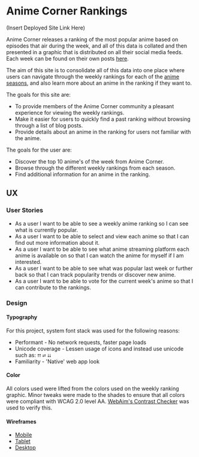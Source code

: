 # Anime Corner Rankings

(Insert Deployed Site Link Here)

Anime Corner releases a ranking of the most popular anime based on episodes that air during the week, and all of this data is collated and then presented in a graphic that is distributed on all their social media feeds. Each week can be found on their own posts [here](https://animecorner.me/category/anime-corner/rankings/anime-of-the-week/).

The aim of this site is to consolidate all of this data into one place where users can navigate through the weekly rankings for each of the [anime seasons](https://www.reddit.com/r/anime/wiki/anime_related_terms), and also learn more about an anime in the ranking if they want to.

The goals for this site are:

- To provide members of the Anime Corner community a pleasant experience for viewing the weekly rankings.
- Make it easier for users to quickly find a past ranking without browsing through a list of blog posts.
- Provide details about an anime in the ranking for users not familiar with the anime.

The goals for the user are:

- Discover the top 10 anime's of the week from Anime Corner.
- Browse through the different weekly rankings from each season.
- Find additional information for an anime in the ranking.

## UX

### User Stories

- As a user I want to be able to see a weekly anime ranking so I can see what is currently popular.
- As a user I want to be able to select and view each anime so that I can find out more information about it.
- As a user I want to be able to see what anime streaming platform each anime is available on so that I can watch the anime for myself if I am interested.
- As a user I want to be able to see what was popular last week or further back so that I can track popularity trends or discover new anime.
- As a user I want to be able to vote for the current week's anime so that I can contribute to the rankings.

### Design

#### Typography

For this project, system font stack was used for the following reasons:

- Performant - No network requests, faster page loads
- Unicode coverage - Lessen usage of icons and instead use unicode such as: `⮅` `⮂` `⮇`
- Familiarity - 'Native' web app look

#### Color

All colors used were lifted from the colors used on the weekly ranking graphic. Minor tweaks were made to the shades to ensure that all colors were compliant with WCAG 2.0 level AA. [WebAim's Contrast Checker](https://webaim.org/resources/contrastchecker/) was used to verify this.

#### Wireframes

- [Mobile](assets/img/wireframes/Mobile.png)
- [Tablet](assets/img/wireframes/Tablet.png)
- [Desktop](assets/img/wireframes/Desktop.png)
